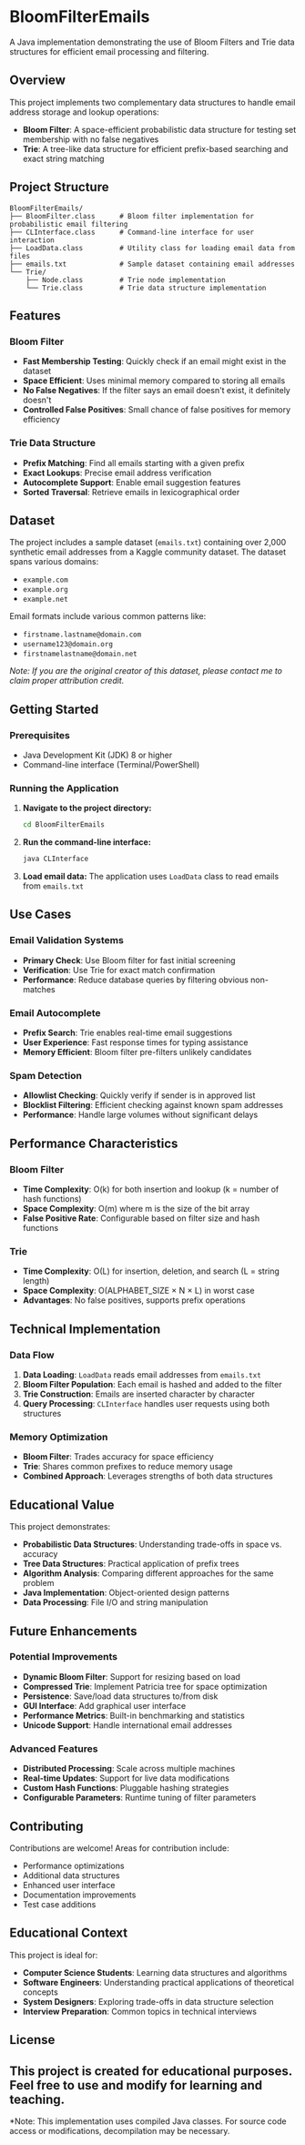 # BloomFilterEmails

A Java implementation demonstrating the use of Bloom Filters and Trie data structures for efficient email processing and filtering.

## Overview

This project implements two complementary data structures to handle email address storage and lookup operations:

- **Bloom Filter**: A space-efficient probabilistic data structure for testing set membership with no false negatives
- **Trie**: A tree-like data structure for efficient prefix-based searching and exact string matching

## Project Structure

```
BloomFilterEmails/
├── BloomFilter.class      # Bloom filter implementation for probabilistic email filtering
├── CLInterface.class      # Command-line interface for user interaction
├── LoadData.class         # Utility class for loading email data from files
├── emails.txt             # Sample dataset containing email addresses
└── Trie/
    ├── Node.class         # Trie node implementation
    └── Trie.class         # Trie data structure implementation
```

## Features

### Bloom Filter
- **Fast Membership Testing**: Quickly check if an email might exist in the dataset
- **Space Efficient**: Uses minimal memory compared to storing all emails
- **No False Negatives**: If the filter says an email doesn't exist, it definitely doesn't
- **Controlled False Positives**: Small chance of false positives for memory efficiency

### Trie Data Structure
- **Prefix Matching**: Find all emails starting with a given prefix
- **Exact Lookups**: Precise email address verification
- **Autocomplete Support**: Enable email suggestion features
- **Sorted Traversal**: Retrieve emails in lexicographical order

## Dataset

The project includes a sample dataset (`emails.txt`) containing over 2,000 synthetic email addresses from a Kaggle community dataset. The dataset spans various domains:
- `example.com`
- `example.org`  
- `example.net`

Email formats include various common patterns like:
- `firstname.lastname@domain.com`
- `username123@domain.org`
- `firstnamelastname@domain.net`

*Note: If you are the original creator of this dataset, please contact me to claim proper attribution credit.*

## Getting Started

### Prerequisites
- Java Development Kit (JDK) 8 or higher
- Command-line interface (Terminal/PowerShell)

### Running the Application

1. **Navigate to the project directory:**
   ```bash
   cd BloomFilterEmails
   ```

2. **Run the command-line interface:**
   ```bash
   java CLInterface
   ```

3. **Load email data:**
   The application uses `LoadData` class to read emails from `emails.txt`

## Use Cases

### Email Validation Systems
- **Primary Check**: Use Bloom filter for fast initial screening
- **Verification**: Use Trie for exact match confirmation
- **Performance**: Reduce database queries by filtering obvious non-matches

### Email Autocomplete
- **Prefix Search**: Trie enables real-time email suggestions
- **User Experience**: Fast response times for typing assistance
- **Memory Efficient**: Bloom filter pre-filters unlikely candidates

### Spam Detection
- **Allowlist Checking**: Quickly verify if sender is in approved list
- **Blocklist Filtering**: Efficient checking against known spam addresses
- **Performance**: Handle large volumes without significant delays

## Performance Characteristics

### Bloom Filter
- **Time Complexity**: O(k) for both insertion and lookup (k = number of hash functions)
- **Space Complexity**: O(m) where m is the size of the bit array
- **False Positive Rate**: Configurable based on filter size and hash functions

### Trie
- **Time Complexity**: O(L) for insertion, deletion, and search (L = string length)
- **Space Complexity**: O(ALPHABET_SIZE × N × L) in worst case
- **Advantages**: No false positives, supports prefix operations

## Technical Implementation

### Data Flow
1. **Data Loading**: `LoadData` reads email addresses from `emails.txt`
2. **Bloom Filter Population**: Each email is hashed and added to the filter
3. **Trie Construction**: Emails are inserted character by character
4. **Query Processing**: `CLInterface` handles user requests using both structures

### Memory Optimization
- **Bloom Filter**: Trades accuracy for space efficiency
- **Trie**: Shares common prefixes to reduce memory usage
- **Combined Approach**: Leverages strengths of both data structures

## Educational Value

This project demonstrates:
- **Probabilistic Data Structures**: Understanding trade-offs in space vs. accuracy
- **Tree Data Structures**: Practical application of prefix trees
- **Algorithm Analysis**: Comparing different approaches for the same problem
- **Java Implementation**: Object-oriented design patterns
- **Data Processing**: File I/O and string manipulation

## Future Enhancements

### Potential Improvements
- **Dynamic Bloom Filter**: Support for resizing based on load
- **Compressed Trie**: Implement Patricia tree for space optimization
- **Persistence**: Save/load data structures to/from disk
- **GUI Interface**: Add graphical user interface
- **Performance Metrics**: Built-in benchmarking and statistics
- **Unicode Support**: Handle international email addresses

### Advanced Features
- **Distributed Processing**: Scale across multiple machines
- **Real-time Updates**: Support for live data modifications
- **Custom Hash Functions**: Pluggable hashing strategies
- **Configurable Parameters**: Runtime tuning of filter parameters

## Contributing

Contributions are welcome! Areas for contribution include:
- Performance optimizations
- Additional data structures
- Enhanced user interface
- Documentation improvements
- Test case additions

## Educational Context

This project is ideal for:
- **Computer Science Students**: Learning data structures and algorithms
- **Software Engineers**: Understanding practical applications of theoretical concepts
- **System Designers**: Exploring trade-offs in data structure selection
- **Interview Preparation**: Common topics in technical interviews

## License

This project is created for educational purposes. Feel free to use and modify for learning and teaching.
---

*Note: This implementation uses compiled Java classes. For source code access or modifications, decompilation may be necessary.
